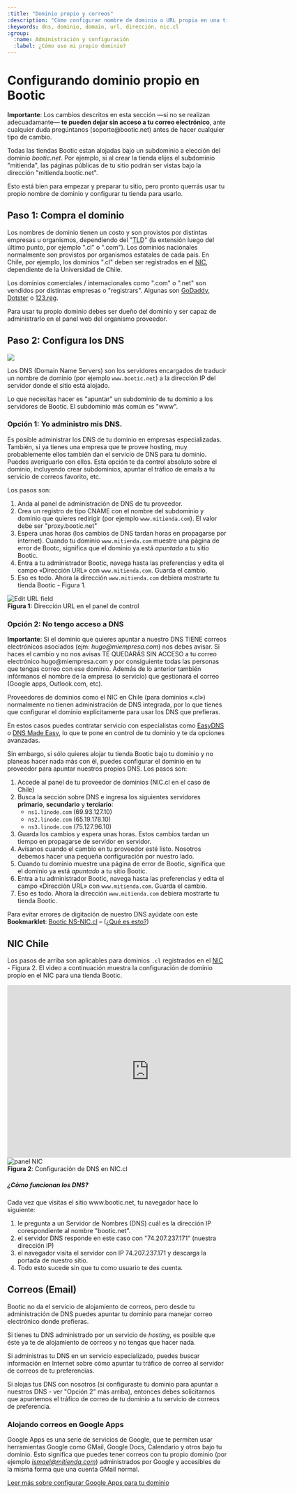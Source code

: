 ```yaml
---
:title: "Dominio propio y correos"
:description: "Cómo configurar nombre de dominio o URL propia en una tienda Bootic"
:keywords: dns, dominio, domain, url, dirección, nic.cl
:group:
  :name: Administración y configuración
  :label: ¿Cómo uso mi propio dominio?
---
```

# Configurando dominio propio en Bootic

<div class="note warning"> 
    <strong>Importante</strong>: Los cambios descritos en esta sección —si no se realizan adecuadamante— <strong>te pueden dejar sin acceso a tu correo electrónico</strong>, ante cualquier duda pregúntanos (soporte@bootic.net) antes de hacer cualquier tipo de cambio.
</div>

Todas las tiendas Bootic estan alojadas bajo un subdominio a elección del dominio *bootic.net*. Por ejemplo, si al crear la tienda elijes el subdominio "mitienda", las páginas públicas de tu sitio podrán ser vistas bajo la dirección "mitienda.bootic.net".

Esto está bien para empezar y preparar tu sitio, pero pronto querrás usar tu propio nombre de dominio y configurar tu tienda para usarlo.

## Paso 1: Compra el dominio

Los nombres de dominio tienen un costo y son provistos por distintas empresas u organismos, dependiendo del "<abbr title="Top Level Domain">TLD</abbr>" (la extensión luego del último punto, por ejemplo ".cl" o ".com"). Los dominios nacionales normalmente son provistos por organismos estatales de cada país. En Chile, por ejemplo, los dominios ".cl" deben ser registrados en el [NIC](http://nic.cl), dependiente de la Universidad de Chile.

Los dominios comerciales / internacionales como ".com" o ".net" son vendidos por distintas empresas o "registrars". Algunas son [GoDaddy](http://godaddy.com), [Dotster](http://www.dotster.com/) o [123.reg](http://www.123-reg.co.uk/).

Para usar tu propio dominio debes ser dueño del dominio y ser capaz de administrarlo en el panel web del organismo proveedor.

## Paso 2: Configura los DNS

<img src="/img/admin/dns-flow.png" />

Los DNS (Domain Name Servers) son los servidores encargados de traducir un nombre de dominio (por ejemplo `www.bootic.net`) a la dirección IP del servidor donde el sitio está alojado.

Lo que necesitas hacer es "apuntar" un subdominio de tu dominio a los servidores de Bootic. El subdominio más común es "www".

### Opción 1: Yo administro mis DNS.

Es posible administrar los DNS de tu dominio en empresas especializadas. También, si ya tienes una empresa que te provee hosting, muy probablemente ellos también dan el servicio de DNS para tu dominio. Puedes averiguarlo con ellos. Esta opción te da control absoluto sobre el dominio, incluyendo crear subdominios, apuntar el tráfico de emails a tu servicio de correos favorito, etc.

Los pasos son:

1. Anda al panel de administración de DNS de tu proveedor.
2. Crea un registro de tipo CNAME con el nombre del subdominio y dominio que quieres redirigir (por ejemplo `www.mitienda.com`). El valor debe ser "proxy.bootic.net"
3. Espera unas horas (los cambios de DNS tardan horas en propagarse por internet). Cuando tu dominio `www.mitienda.com` muestre una página de error de Bootc, significa que el dominio ya está *apuntado* a tu sitio Bootic.
4. Entra a tu administrador Bootic, navega hasta las preferencias y edita el campo «Dirección URL» con `www.mitienda.com`. Guarda el cambio.
5. Eso es todo. Ahora la dirección `www.mitienda.com` debiera mostrarte tu tienda Bootic - Figura 1.

<div class="captura">
    <div class="c-contenido"><img src="/img/admin/url-field.png" alt="Edit URL field" /></div><!-- /.c-contenido -->
    <div class="c-pie">
        <strong>Figura 1:</strong> Dirección URL en el panel de control
    </div>
</div>


### Opción 2: No tengo acceso a DNS

<div class="note warning">
    <strong>Importante</strong>: Si el dominio que quieres apuntar a nuestro DNS
TIENE correos electrónicos asociados (ejm: <em>hugo@miempresa.com</em>) nos debes avisar. Si haces el cambio y no nos avisas TE QUEDARÁS SIN ACCESO a tu correo electrónico hugo@miempresa.com y por consiguiente todas las personas que tengas correo con ese dominio. Además de lo anterior también infórmanos el nombre de la empresa (o servicio) que gestionará el correo (Google apps, Outlook.com, etc).
</div>

Proveedores de dominios como el NIC en Chile (para dominios «.cl») normalmente no tienen administración de DNS integrada, por lo que tienes que configurar el dominio explícitamente para usar los DNS que prefieras.

En estos casos puedes contratar servicio con especialistas como [EasyDNS](https://web.easydns.com/) o [DNS Made Easy](http://www.dnsmadeeasy.com/), lo que te pone en control de tu dominio y te da opciones avanzadas.

Sin embargo, si sólo quieres alojar tu tienda Bootic bajo tu dominio y no planeas hacer nada más con él, puedes configurar el dominio en tu proveedor para apuntar nuestros propios DNS. Los pasos son:

1. Accede al panel de tu proveedor de dominios (NIC.cl en el caso de Chile)
2. Busca la sección sobre DNS e ingresa los siguientes servidores **primario**, **secundario** y **terciario**:
   * `ns1.linode.com` (69.93.127.10)
   * `ns2.linode.com` (65.19.178.10)
   * `ns3.linode.com` (75.127.96.10)
3. Guarda los cambios y espera unas horas. Estos cambios tardan un tiempo en propagarse de servidor en servidor.
4. Avísanos cuando el cambio en tu proveedor esté listo. Nosotros debemos hacer una pequeña configuración por nuestro lado.
5. Cuando tu dominio muestre una página de error de Bootic, significa que el dominio ya está *apuntado* a tu sitio Bootic.
6. Entra a tu administrador Bootic, navega hasta las preferencias y edita el campo «Dirección URL» con `www.mitienda.com`. Guarda el cambio.
7. Eso es todo. Ahora la dirección `www.mitienda.com` debiera mostrarte tu tienda Bootic.

Para evitar errores de digitación de nuestro DNS ayúdate con este
**Bookmarklet**: <a href="javascript:(function()%7Bwindow.linode%20%3D%20%7Bns1%20%3A%20%7Bname%3A'ns1.linode.com'%2Cip%3A'69.93.127.10'%7D%2Cns2%20%3A%20%7Bname%3A'ns2.linode.com'%2Cip%3A'65.19.178.10'%7D%2Cns3%20%3A%20%7Bname%3A'ns3.linode.com'%2Cip%3A'75.127.96.10'%7D%7D%3Bvar%20fields%20%3D%20%5B'ns1'%2C'ns2'%2C'ns3'%5D%3Bfor%20(%20var%20i%20%3D%200%3Bi%3Cfields.length%3Bi%2B%2B)%20%7Bvar%20ns%20%3D%20document.getElementsByName(fields%5Bi%5D)%5B0%5D%3Bvar%20ip%20%3D%20document.getElementsByName('ip'%2Bfields%5Bi%5D)%5B0%5D%3Bns.setAttribute('value'%2Cwindow%5B'linode'%5D%5Bfields%5Bi%5D%5D%5B'name'%5D)%3Bip.setAttribute('value'%2Cwindow%5B'linode'%5D%5Bfields%5Bi%5D%5D%5B'ip'%5D)%3B%7D%7D)()">Bootic NS-NIC.cl</a> – (<a href="http://www.youtube.com/watch?v=qTxqMsct7cM">¿Qué es esto?</a>)

## NIC Chile

Los pasos de arriba son aplicables para dominios `.cl` registrados en el [NIC](http://nic.cl) - Figura 2. El video a continuación muestra la configuración de dominio propio en el NIC para una tienda Bootic.

<iframe src="http://www.screenr.com/embed/AgV" width="650" height="396" frameborder="0"></iframe>

<div class="captura">
    <div class="c-contenido"><img src="/img/admin/nic.png" alt="panel NIC" /></div>
    <div class="c-pie">
        <strong>Figura 2</strong>: Configuración de DNS en NIC.cl
    </div>
</div>

<div class="note info">
  <h5>¿Cómo funcionan los DNS?</h5>

  <p>Cada vez que visitas el sitio www.bootic.net, tu navegador hace lo siguiente:</p>
  <ol>
    <li>le pregunta a un Servidor de Nombres (DNS) cuál es la dirección IP corespondiente al nombre "bootic.net".</li>
    <li>el servidor DNS responde en este caso con "74.207.237.171" (nuestra dirección IP)</li>
    <li>el navegador visita el servidor con IP 74.207.237.171 y descarga la portada de nuestro sitio. </li>
    <li>Todo esto sucede sin que tu como usuario te des cuenta.</li>
  </ol>

</div>

<h2 id="email">Correos (Email)</h2>

Bootic no da el servicio de alojamiento de correos, pero desde tu administración de DNS puedes apuntar tu dominio para manejar correo electrónico donde prefieras.

Si tienes tu DNS administrado por un servicio de *hosting*, es posible que éste ya te de alojamiento de correos y no tengas que hacer nada.

Si administras tu DNS en un servicio especializado, puedes buscar información en Internet sobre cómo apuntar tu tráfico de correo al servidor de correos de tu preferencias.

Si alojas tus DNS con nosotros (si configuraste tu dominio para apuntar a nuestros DNS - ver "Opción 2" más arriba), entonces debes solicitarnos que apuntemos el tráfico de correo de tu dominio a tu servicio de correos de preferencia.

### Alojando correos en Google Apps

Google Apps es una serie de servicios de Google, que te permiten usar herramientas Google como GMail, Google Docs, Calendario y otros bajo tu dominio. Esto significa que puedes tener correos con tu propio dominio (por ejemplo *ismael@mitienda.com*) administrados por Google y accesibles de la misma forma que una cuenta GMail normal.

[Leer más sobre configurar Google Apps para tu dominio](/es/configuracion/servicios/google-apps)
